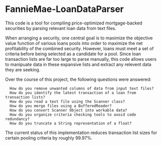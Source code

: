 # FannieMae-LoanDataParser

This code is a tool for compiling price-optimized mortgage-backed securities by parsing relevant loan data from text files. 

When arranging a security, one central goal is to maximize the objective value function of various loans pools into order to maximize the net profitability of the combined security. However, loans must meet a set of criteria before being selected as a candidate for a pool. Since loan transaction lists are far too large to parse manually, this code allows users to manipuate data in these expansive lists and extract any relevent data they are seeking. 

Over the course of this project, the following questions were answered:

      How do you remove unwanted columns of data from input text files?
      How do you identify the latest transaction of a loan from transaction lists?
      How do you read a text file using the Scanner class?
      How do you merge files using a BufferedReader?
      How do you convert Scanner Object into workable data?
      How do you organize criteria checking tools to avoid code redundancy?
      How do you truncate a String representation of a float?
      
The current status of this implementation reduces transaction list sizes for certain pooling criteria by roughly 99.97%.
